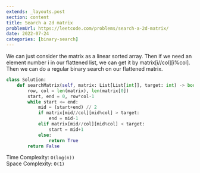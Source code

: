 ```yaml
---
extends: _layouts.post
section: content
title: Search a 2d matrix
problemUrl: https://leetcode.com/problems/search-a-2d-matrix/
date: 2022-07-24
categories: [binary-search]
---
```


We can just consider the matrix as a linear sorted array. Then if we need an element number i in our flattened list, we can get it by matrix[i//col][i%col]. Then we can do a regular binary search on our flattened matrix.

```python
class Solution:
    def searchMatrix(self, matrix: List[List[int]], target: int) -> bool:
        row, col = len(matrix), len(matrix[0])
        start, end = 0, row*col-1
        while start <= end:
            mid = (start+end) // 2
            if matrix[mid//col][mid%col] > target:
                end = mid-1
            elif matrix[mid//col][mid%col] < target:
                start = mid+1
            else:
                return True
        return False
```

Time Complexity: `O(log(n))` <br/>
Space Complexity: `O(1)`